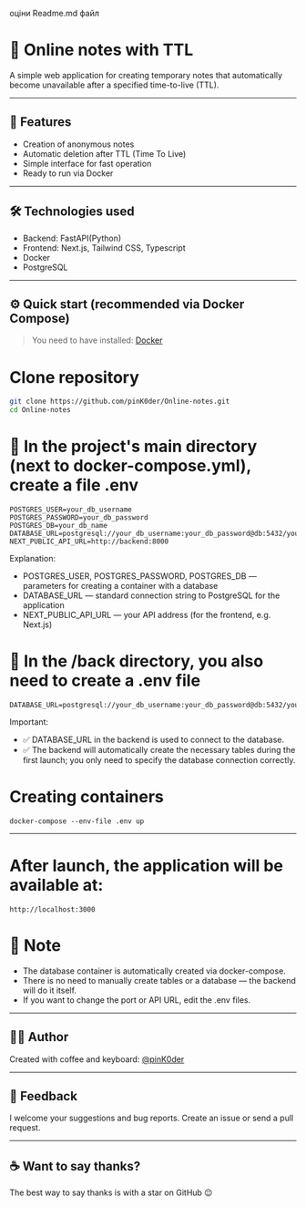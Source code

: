 оціни Readme.md файл

# 📝 Online notes with TTL

A simple web application for creating temporary notes that automatically become unavailable after a specified time-to-live (TTL).

---

## 🚀 Features

- Creation of anonymous notes
- Automatic deletion after TTL (Time To Live)
- Simple interface for fast operation
- Ready to run via Docker

---

## 🛠️ Technologies used

- Backend: FastAPI(Python)
- Frontend: Next.js, Tailwind CSS, Typescript
- Docker
- PostgreSQL

---

## ⚙️ Quick start (recommended via Docker Compose)

> You need to have installed: [Docker](https://www.docker.com/products/docker-desktop)

# Clone repository
```bash
git clone https://github.com/pinK0der/Online-notes.git
cd Online-notes
```
# 📁 In the project's main directory (next to docker-compose.yml), create a file .env
```
POSTGRES_USER=your_db_username
POSTGRES_PASSWORD=your_db_password
POSTGRES_DB=your_db_name
DATABASE_URL=postgresql://your_db_username:your_db_password@db:5432/your_db_name
NEXT_PUBLIC_API_URL=http://backend:8000
```
Explanation:

- POSTGRES_USER, POSTGRES_PASSWORD, POSTGRES_DB — parameters for creating a container with a database
- DATABASE_URL — standard connection string to PostgreSQL for the application
- NEXT_PUBLIC_API_URL — your API address (for the frontend, e.g. Next.js)

# 📁 In the /back directory, you also need to create a .env file
```
DATABASE_URL=postgresql://your_db_username:your_db_password@db:5432/your_db_name
```
Important:
- ✅ DATABASE_URL in the backend is used to connect to the database.
- ✅ The backend will automatically create the necessary tables during the first launch; you only need to specify the database connection correctly.


# Creating containers
```
docker-compose --env-file .env up
```

---

# After launch, the application will be available at:
```
http://localhost:3000
```

# 📝 Note
- The database container is automatically created via docker-compose.
- There is no need to manually create tables or a database — the backend will do it itself.
- If you want to change the port or API URL, edit the .env files.

---

## 🧑‍💻 Author

Created with coffee and keyboard: [@pinK0der](https://github.com/pinK0der)

---

## 🙌 Feedback

I welcome your suggestions and bug reports. Create an issue or send a pull request.

---

## ☕ Want to say thanks?

The best way to say thanks is with a star on GitHub 😉